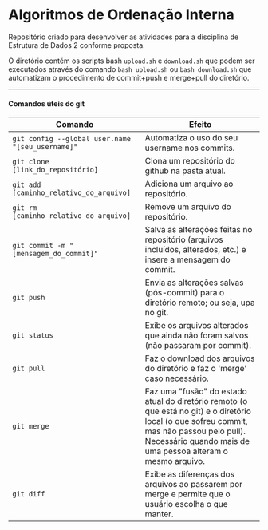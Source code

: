 # Algoritmos de Ordenação Interna
Repositório criado para desenvolver as atividades para a disciplina de Estrutura de Dados 2 conforme proposta.


O diretório contém os scripts bash `upload.sh` e `download.sh` que podem ser executados através do comando `bash upload.sh` ou `bash download.sh` que automatizam o procedimento de commit+push e merge+pull do diretório.

---

#### Comandos úteis do git
| Comando | Efeito | 
|---------|--------|
| `git config --global user.name "[seu_username]"` | Automatiza o uso do seu username nos commits. |
| `git clone [link_do_repositório]` | Clona um repositório do github na pasta atual. |
| `git add [caminho_relativo_do_arquivo]` | Adiciona um arquivo ao repositório. |
| `git rm [caminho_relativo_do_arquivo]` | Remove um arquivo do repositório. |
| `git commit -m "[mensagem_do_commit]"` | Salva as alterações feitas no repositório (arquivos incluídos, alterados, etc.) e insere a mensagem do commit. |
| `git push` | Envia as alterações salvas (pós-commit) para o diretório remoto; ou seja, upa no git. |
| `git status` | Exibe os arquivos alterados que ainda não foram salvos (não passaram por commit). |
| `git pull` | Faz o download dos arquivos do diretório e faz o 'merge' caso necessário. |
| `git merge` | Faz uma "fusão" do estado atual do diretório remoto (o que está no git) e o diretório local (o que sofreu commit, mas não passou pelo pull). Necessário quando mais de uma pessoa alteram o mesmo arquivo. |
| `git diff` | Exibe as diferenças dos arquivos ao passarem por merge e permite que o usuário escolha o que manter. |

